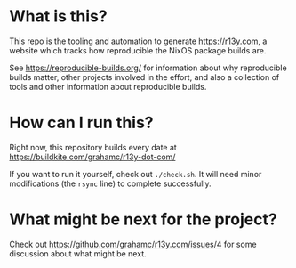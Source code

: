 # What is this?

This repo is the tooling and automation to generate https://r13y.com,
a website which tracks how reproducible the NixOS package builds are.

See https://reproducible-builds.org/ for information about why
reproducible builds matter, other projects involved in the effort,
and also a collection of tools and other information about
reproducible builds.

# How can I run this?

Right now, this repository builds every date at
https://buildkite.com/grahamc/r13y-dot-com/

If you want to run it yourself, check out `./check.sh`. It will need
minor modifications (the `rsync` line) to complete successfully.

# What might be next for the project?

Check out https://github.com/grahamc/r13y.com/issues/4 for some
discussion about what might be next.
